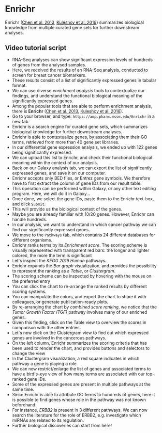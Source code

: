 # Enrichr

Enrichr ([Chen et al. 2013](https://doi.org/10.1186/1471-2105-14-128),
[Kuleshov et al. 2016](https://doi.org/10.1093/nar/gkw377)) summarizes
biological knowledge from multiple curated gene sets for further downstream
analyses.

## Video tutorial script

- RNA-Seq analyses can show significant expression levels of hundreds of genes
  from the analysed samples.
- Here, we received the results of an RNA-Seq analysis, conducted to screen
  for breast cancer biomarkers.
- These results consist of a list of significantly expressed genes in tabular
  format.
- We can use diverse *enrichment analysis* tools to contextualize our
  findings, and understand the functional biological meaning of the
  significantly expressed genes.
- Among the popular tools that are able to perform enrichment analysis, there
  is **Enrichr**
  ([Chen et al. 2013](https://doi.org/10.1186/1471-2105-14-128),
   [Kuleshov et al. 2016](https://doi.org/10.1093/nar/gkw377)).
- Go to your browser, and type: ``https://amp.pharm.mssm.edu/Enrichr`` in a new
  tab.
- Enrichr is a search engine for curated gene sets, which summarizes biological
  knowledge for further downstream analyses.
- Enrichr is able to contextualize genes, by associating them their GO terms,
  retrieved from more than 40 gene set libraries.
- In our differential gene expression analysis, we ended up with 122 genes
  being significantly expressed.
- We can upload this list to Enrichr, and check their functional biological
  meaning within the context of our analysis.
- Back on our Galaxy analysis tab, we can export the list of significantly
  expressed genes, and save it on our computer.
- Enrichr accepts only BED files, or Entrez gene symbols. We therefore have to
  first extract the column of gene IDs from our result table.
- This operation can be performed within Galaxy, or any other text editing
  program. Here, we will do it in Galaxy...
- Once done, we select the gene IDs, paste them to the Enrichr text-box, and
  click ``Submit``.
- This will provide us the biological context of the genes.
- Maybe you are already familiar with 10/20 genes. However, Enrichr can handle
  hundreds.
- In our analysis, we want to understand in which cancer pathway we can find
  our significantly expressed genes.
- We move to the ``Pathways`` tab, which contains 24 different databases for
  different organisms.
- Enrichr ranks terms by its *Enrichment score*. The scoring scheme is
  visually represented with transparent red bars: the longer and lighter
  colored, the more the term is significant
- Let's inspect the *KEGG 2019 Human* pathways.
- Enrichr expands the *Bar graph* visualization, and provides the possibility
  to represent the ranking as a *Table*, or *Clustergram*.
- The scoring scheme can be inspected by hovering with the mouse on the
  preferred entry
- You can click the chart to re-arrange the ranked results by different scoring
  systems.
- You can manipulate the colors, and export the chart to share it with
  colleagues, or generate publication-ready plots.
- By re-arranging the chart by *combined score ranking*, we notice that the
  *Tumor Growth Factor (TGF)* pathway involves many of our enriched genes.
- Given this finding, click on the Table view to overview the scores in
  comparison with the other entries.
- Let's now click on the Clustergram view to find out which expressed genes are
  involved in the cancerous pathways.
- On the left column, Enrichr summarizes the scoring criteria that has been
  used to render the chart, and provides buttons and selectors to change the
  view
- In the Clustergram visualization, a red square indicates in which pathway a
  gene is playing a role.
- We can now restrict/enlarge the list of genes and associated terms to have a
  bird's-eye view of how many terms are associated with our top-ranked gene
  IDs.
- Some of the expressed genes are present in multiple pathways at the same
  time.
- Since Enrichr is able to attribute GO terms to hundreds of genes, here it is
  possible to find genes whose role in the pathway was not known beforehand.
- For instance, *ERBB2* is present in 3 different pathways. We can now search
  the literature for the role of ERBB2, e.g. investigate which miRNAs are
  related to its regulation.
- Further biological discoveries can start from here!

